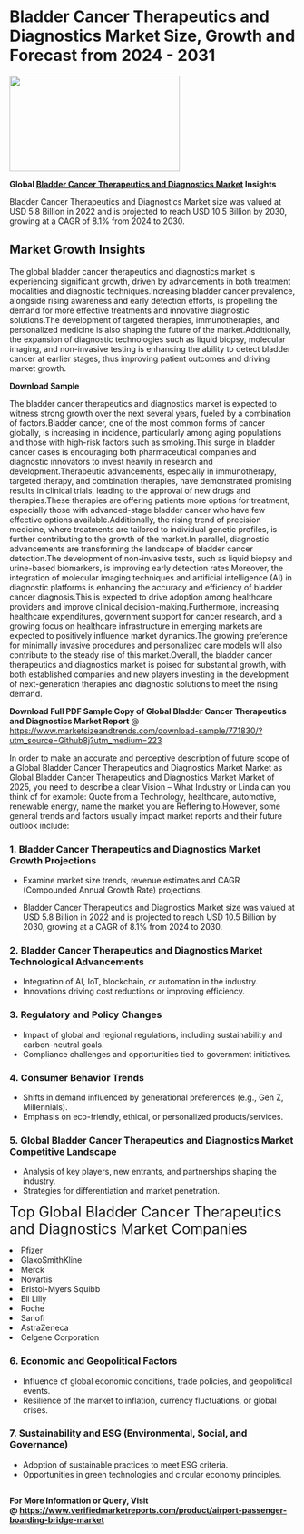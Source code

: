 <H1>Bladder Cancer Therapeutics and Diagnostics Market Size, Growth and Forecast from 2024 - 2031</H1><img class="aligncenter size-medium wp-image-584254" src="https://thirdeyenews.in/wp-content/uploads/2024/09/Global-Market-Research-300x168.jpeg" alt="" width="300" height="168" /><p><strong>Global&nbsp;<a href="https://www.marketsizeandtrends.com/download-sample/771830/?utm_source=Github8j?utm_medium=223">Bladder Cancer Therapeutics and Diagnostics Market</a> Insights</strong></p><p>Bladder Cancer Therapeutics and Diagnostics Market size was valued at USD 5.8 Billion in 2022 and is projected to reach USD 10.5 Billion by 2030, growing at a CAGR of 8.1% from 2024 to 2030.</p><p><h2>Market Growth Insights</h2> <p>The global bladder cancer therapeutics and diagnostics market is experiencing significant growth, driven by advancements in both treatment modalities and diagnostic techniques.Increasing bladder cancer prevalence, alongside rising awareness and early detection efforts, is propelling the demand for more effective treatments and innovative diagnostic solutions.The development of targeted therapies, immunotherapies, and personalized medicine is also shaping the future of the market.Additionally, the expansion of diagnostic technologies such as liquid biopsy, molecular imaging, and non-invasive testing is enhancing the ability to detect bladder cancer at earlier stages, thus improving patient outcomes and driving market growth.</p> <p><strong>Download Sample</strong></p> <p>The bladder cancer therapeutics and diagnostics market is expected to witness strong growth over the next several years, fueled by a combination of factors.Bladder cancer, one of the most common forms of cancer globally, is increasing in incidence, particularly among aging populations and those with high-risk factors such as smoking.This surge in bladder cancer cases is encouraging both pharmaceutical companies and diagnostic innovators to invest heavily in research and development.Therapeutic advancements, especially in immunotherapy, targeted therapy, and combination therapies, have demonstrated promising results in clinical trials, leading to the approval of new drugs and therapies.These therapies are offering patients more options for treatment, especially those with advanced-stage bladder cancer who have few effective options available.Additionally, the rising trend of precision medicine, where treatments are tailored to individual genetic profiles, is further contributing to the growth of the market.In parallel, diagnostic advancements are transforming the landscape of bladder cancer detection.The development of non-invasive tests, such as liquid biopsy and urine-based biomarkers, is improving early detection rates.Moreover, the integration of molecular imaging techniques and artificial intelligence (AI) in diagnostic platforms is enhancing the accuracy and efficiency of bladder cancer diagnosis.This is expected to drive adoption among healthcare providers and improve clinical decision-making.Furthermore, increasing healthcare expenditures, government support for cancer research, and a growing focus on healthcare infrastructure in emerging markets are expected to positively influence market dynamics.The growing preference for minimally invasive procedures and personalized care models will also contribute to the steady rise of this market.Overall, the bladder cancer therapeutics and diagnostics market is poised for substantial growth, with both established companies and new players investing in the development of next-generation therapies and diagnostic solutions to meet the rising demand.<p><span class=""><strong>Download Full PDF Sample Copy of Global Bladder Cancer Therapeutics and Diagnostics Market Report</strong> @ <a href="https://www.marketsizeandtrends.com/download-sample/771830/?utm_source=Github8j?utm_medium=223" target="_blank">https://www.marketsizeandtrends.com/download-sample/771830/?utm_source=Github8j?utm_medium=223</a></span></p><p>In order to make an accurate and perceptive description of future scope of a Global&nbsp;Bladder Cancer Therapeutics and Diagnostics Market Market as Global&nbsp;Bladder Cancer Therapeutics and Diagnostics Market Market of 2025, you need to describe a clear Vision &ndash; What Industry or Linda can you think of for example: Quote from a Technology, healthcare, automotive, renewable energy, name the market you are Reffering to.However, some general trends and factors usually impact market reports and their future outlook include:</p><h3>1.&nbsp;<strong>Bladder Cancer Therapeutics and Diagnostics Market Growth Projections</strong></h3><ul><li>Examine market size trends, revenue estimates and CAGR (Compounded Annual Growth Rate) projections.</li><li><p>Bladder Cancer Therapeutics and Diagnostics Market size was valued at USD 5.8 Billion in 2022 and is projected to reach USD 10.5 Billion by 2030, growing at a CAGR of 8.1% from 2024 to 2030.</p></li></ul><h3>2.&nbsp;<strong>Bladder Cancer Therapeutics and Diagnostics Market Technological Advancements</strong></h3><ul><li>Integration of AI, IoT, blockchain, or automation in the industry.</li><li>Innovations driving cost reductions or improving efficiency.</li></ul><h3>3.&nbsp;<strong>Regulatory and Policy Changes</strong></h3><ul><li>Impact of global and regional regulations, including sustainability and carbon-neutral goals.</li><li>Compliance challenges and opportunities tied to government initiatives.</li></ul><h3>4.&nbsp;<strong>Consumer Behavior Trends</strong></h3><ul><li>Shifts in demand influenced by generational preferences (e.g., Gen Z, Millennials).</li><li>Emphasis on eco-friendly, ethical, or personalized products/services.</li></ul><h3>5.&nbsp;<strong>Global Bladder Cancer Therapeutics and Diagnostics Market Competitive Landscape</strong></h3><ul><li>Analysis of key players, new entrants, and partnerships shaping the industry.</li><li>Strategies for differentiation and market penetration.</li></ul><p data-pm-slice="1 1 []"><span style="color: inherit; font-family: inherit; font-size: 25px;">Top Global Bladder Cancer Therapeutics and Diagnostics Market Companies</span></p><div class="" data-test-id=""><p><li>Pfizer</li><li> GlaxoSmithKline</li><li> Merck</li><li> Novartis</li><li> Bristol-Myers Squibb</li><li> Eli Lilly</li><li> Roche</li><li> Sanofi</li><li> AstraZeneca</li><li> Celgene Corporation</li></p></div><h3>6.&nbsp;<strong>Economic and Geopolitical Factors</strong></h3><ul><li>Influence of global economic conditions, trade policies, and geopolitical events.</li><li>Resilience of the market to inflation, currency fluctuations, or global crises.</li></ul><h3>7.&nbsp;<strong>Sustainability and ESG (Environmental, Social, and Governance)</strong></h3><ul><li>Adoption of sustainable practices to meet ESG criteria.</li><li>Opportunities in green technologies and circular economy principles.</li></ul><h2><strong style="font-size: 14px;">For More Information or Query, Visit @&nbsp;</strong><a style="background-color: #ffffff; font-size: 14px;" href="https://www.marketsizeandtrends.com/report/bladder-cancer-therapeutics-and-diagnostics-market/" target="_blank">https://www.verifiedmarketreports.com/product/airport-passenger-boarding-bridge-market</a></h2>